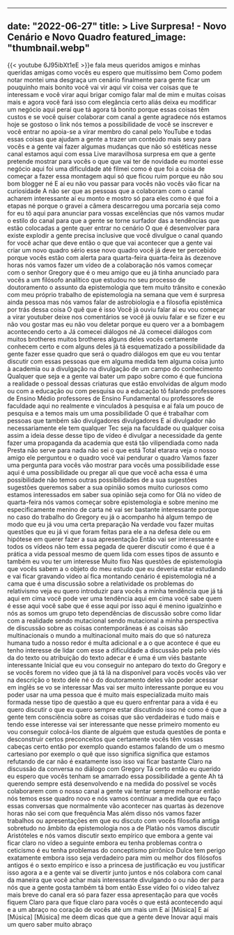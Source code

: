 
---
date: "2022-06-27"
title: > 
    Live Surpresa! - Novo Cenário e Novo Quadro
featured_image: "thumbnail.webp"
---
{{< youtube 6J95ibXt1eE >}}e fala meus queridos amigos e minhas
queridas amigas
como vocês eu espero que muitíssimo bem
Como podem notar montei uma desgraça um
cenário finalmente para gente ficar um
pouquinho mais bonito você vai vir aqui
vir coisa ver coisas que te interessam e
você virar aqui brigar comigo falar mal
de mim e muitas coisas mais e agora você
fará isso com elegância certo aliás
deixa eu modificar um negócio aqui peraí
que tá agora tá bonito porque essas
coisas têm custos e se você quiser
colaborar com canal a gente agradece nós
estamos hoje se gostoso o link nós temos
a possibilidade de você se inscrever e
você entrar no apoia-se a virar membro
do canal pelo YouTube e todas essas
coisas que ajudam a gente a trazer um
conteúdo mais sexy para vocês e a gente
vai fazer algumas mudanças que não só
estéticas nesse canal estamos aqui com
essa Live maravilhosa surpresa em que a
gente pretende mostrar para vocês o que
que vai ter de novidade eu montei esse
negócio aqui foi uma dificuldade até
filmei como é que foi a coisa de começar
a fazer essa montagem aqui só que ficou
ruim porque eu não sou bom blogger né E
aí eu não vou passar para vocês não
vocês vão ficar na curiosidade A não ser
que as pessoas que a colaboram com o
canal acharem interessante aí eu monto e
mostro só para eles como é que foi a
etapas né porque o gravei a câmera
descarregou uma porcaria seja como for
eu tô aqui para anunciar para vossas
excelências
que nós vamos mudar o estilo do canal
para que a gente se torne surfador das a
tendências que estão colocadas a gente
quer entrar no cenário O que é
desenvolver para existe explodir a gente
precisa inclusive que você divulgue o
canal quando for você achar que deve
então o que que vai acontecer que a
gente vai criar um novo quadro sério
esse novo quadro você já deve ter
percebido porque vocês estão com alerta
para quarta-feira quarta-feira às
dezenove horas nós vamos fazer um vídeo
de a colaboração nós vamos começar com o
senhor Gregory que é o meu amigo que eu
já tinha anunciado para vocês a um
filósofo analítico que estudou no seu
processo de doutoramento o assunto da
epistemologia que tem muito trânsito e
conexão com meu próprio trabalho de
epistemologia na semana que vem é
surpresa ainda pessoa mas nós vamos
falar de astrobiologia e a filosofia
epistêmica por trás dessa coisa O quê
que é isso Você já ouviu falar aí eu vou
começar a virar youtuber deixe nos
comentários se você já ouviu falar e se
fizer e eu não vou gostar mas eu não vou
deletar porque eu quero ver a a bombagem
acontecendo certo a Já comecei diálogos
né Já comecei diálogos com muitos
brotheres muitos brotheres alguns deles
vocês certamente conhecem
certo e com alguns deles já tá
esquematizado a possibilidade da gente
fazer esse quadro que será o quadro
diálogos em que eu vou tentar discutir
com essas pessoas que em alguma medida
tem alguma coisa junto à academia ou a
divulgação na divulgação de um campo do
conhecimento Qualquer que seja e a gente
vai bater um papo sobre como é que
funciona a realidade o pessoal dessas
criaturas que estão envolvidas de algum
modo ou com a
educação ou com pesquisa ou a educação
tô falando professores de Ensino Médio
professores de Ensino Fundamental ou
professores de faculdade aqui no
realmente e vinculados à pesquisa e aí
fala um pouco de pesquisa e a temos mais
um
uma possibilidade O que é trabalhar com
pessoas que também são divulgadores
divulgadores E aí divulgador não
necessariamente ele tem qualquer Tec
seja na faculdade ou qualquer coisa
assim a ideia desse desse tipo de vídeo
é divulgar a necessidade da gente fazer
uma propaganda da academia que está tão
vilipendiada como nada Presta não serve
para nada não sei o que está Total
etarara veja o nosso amigo ele perguntou
e o quadro você vai pendurar o quadro
Vamos fazer uma pergunta para vocês vão
mostrar para vocês uma possibilidade
esse aqui é uma possibilidade ou pregar
ali que que você acha essa é uma
possibilidade não temos outras
possibilidades de a sua sugestões
sugestões queremos saber a sua opinião
somos muito curiosos como estamos
interessados em saber sua opinião seja
como for Olá no vídeo de quarta-feira
nós vamos começar sobre epistemologia e
sobre menino me especificamente menino
de carta né vai ser bastante
interessante porque no caso do trabalho
do Gregory eu já o acompanho há algum
tempo de modo que eu já vou uma certa
preparação Na verdade vou
fazer muitas questões que eu já vi que
foram feitas para ele a na defesa dele
ou em hipótese em querer fazer a sua
apresentação Então vai ser interessante
e todos os vídeos não tem essa pegada de
querer discutir como é que é a prática a
vida pessoal mesmo de quem lida com
esses tipos de assunto e também eu vou
ter um interesse Muito fixo Nas questões
de epistemologia que vocês sabem a o
objeto do meu estudo que eu deveria
estar estudando e vai ficar gravando
vídeo aí fica montando cenário é
epistemologia né a cama que é uma
discussão sobre a relatividade os
problemas do relativismo veja eu quero
introduzir para vocês a minha tendência
que já tá aqui em cima você pode ver uma
tendência aqui em cima você sabe quem é
esse aqui você sabe que é esse aqui por
isso aqui é menino igualzinho e nós as
somos um grupo teto dependências de
discussão sobre como lidar com a
realidade sendo mutacional sendo
mutacional a minha perspectiva de
discussão sobre as coisas contemporâneas
é as coisas são multinacionais o mundo a
multinacional muito mais do que só
natureza humana tudo a nosso redor é
multa adicional e a o que acontece é que
eu tenho interesse de lidar com esse a
dificuldade a discussão pela pelo viés
da
do texto ou atribuição do texto adecar
e é uma é um viés bastante interessante
Inicial que eu vou conseguir no anteparo
do texto do Gregory e se vocês forem no
vídeo que já tá lá na disponível para
vocês vocês vão ver na descrição o texto
dele né o do doutoramento deles vão
poder acessar em inglês se vo se
interessar Mas vai ser muito
interessante porque eu vou poder usar na
uma pessoa que é muito mais
especializada muito mais formada nesse
tipo de questão a que eu quero enfrentar
para a vida é eu quero discutir o que eu
quero sempre estar discutindo isso né
como é que a gente tem consciência sobre
as coisas que são verdadeiras e tudo
mais e tendo esse interesse vai ser
interessante que nesse primeiro momento
eu vou conseguir colocá-los diante de
alguém que estuda questões de ponta e
desconstruir certos preconceitos que
certamente vocês têm vossas cabeças
certo então por exemplo quando estamos
falando de um o mesmo cartesiano por
exemplo o quê que isso significa
significa que estamos refutando de car
não é exatamente isso isso vai ficar
bastante Claro na discussão da conversa
no diálogo com Gregory Tá certo então eu
querido
eu espero que vocês tenham
se amarrado essa possibilidade a gente
Ah tá querendo sempre está desenvolvendo
e na medida do possível se vocês
colaborarem com o nosso canal a gente
vai tentar sempre melhorar então nós
temos esse quadro novo e nós vamos
continuar a medida que eu faço essas
conversas que normalmente vão acontecer
nas quartas às dezenove horas não sei
com que frequência Mas além disso nós
vamos fazer trabalhos ou apresentações
em que eu discuto com vocês filosofia
antiga sobretudo no âmbito da
epistemologia nos a de Platão nós vamos
discutir Aristóteles e nós vamos
discutir sexto empírico que embora a
gente vai ficar claro no vídeo a
seguinte embora eu tenha problemas
contra o ceticismo é eu tenha problemas
do conceptismo pirrônico Dulce tem
perigo exatamente embora isso seja
verdadeiro para mim ou melhor dos
filósofos antigos é o sexto empírico e
isso a princesa de justificação eu vou
justificar isso agora a e a gente vai se
divertir junto juntos e nós colabora com
canal da maneira que você achar mais
interessante divulgando o ou não der
para nós que a gente gosta também tá bom
então Esse vídeo foi o vídeo talvez mais
breve do canal era só para fazer essa
apresentação para que vocês fiquem Claro
para que fique claro para vocês o que
está acontecendo aqui e a um abraço no
coração de vocês até
um mais um
E aí
[Música]
E aí
[Música]
[Música]
me deem dicas que que a gente deve
Inovar aqui mais um quero saber muito
abraço